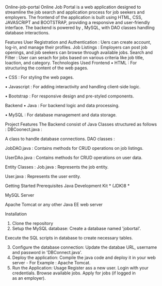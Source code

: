 Online-job-portal
Online Job Portal is a web application designed to streamline the job search and application process for job seekers and employers. The frontend of the application is built using HTML, CSS, JAVASCRIPT and BOOTSTRAP, providing a responsive and user-friendly interface. The backend is powered by , MySQL, with DAO classes handling database interactions.

Features
User Registration and Authentication : Uers can create account, log-in, and manage their profiles.
Job Listings : Employers can post job openings, and job seekers can browse through available jobs.
Search and Filter : User can serach for jobs based on various criteria like job title, loaction, and category.
Technologies Used
Frontend
• HTML : For structuring the content of the web pages.

• CSS : For styling the web pages.

• Javascript : For adding interactivity and handling client-side logic.

• Bootstrap : For responsive design and pre-styled components.

Backend
• Java : For backend logic and data processing.

• MySQL : For database management and data storage.

Project Features
The Backend consist of Java Classes structured as follows :
DBCoonect.java :

A class to handle database connections.
DAO classes :

JobDAO.java : Contains methods for CRUD operations on job listings.

UserDAo.java : Contains methods for CRUD operations on user data.

Entity Classes :
Job.java : Represents the job entity.

User.java : Represents the user entity.

Getting Started
Prerequisites
Java Development Kit * (JDK)8 *

MySQL Server

Apache Tomcat or any other Java EE web server

Installation
1. Clone the repository
2. Setup the MySQL database:
Create a database named 'jobortal'.

Execute the SQL scripts in database to create necessary tables.

3. Configure the database connection:
Update the databae URL, username and password in 'DBConnect.java'.
4. Deploy the application:
Compile the java code and deploy it in your web server - For Example : Apache Tomcat.
5. Run the Application:
Usage
Register ass a new user.
Login with your credentials.
Browse available jobs.
Apply for jobs (if logged in as an employer).
